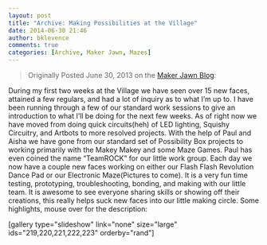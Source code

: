 ```yaml
---
layout: post
title: "Archive: Making Possibilities at the Village"
date: 2014-06-30 21:46
author: bklevence
comments: true
categories: [Archive, Maker Jawn, Mazes]
---
```

<blockquote>Originally Posted Ju<time class="date published updated" datetime="2013-06-30">ne 30, 2013</time> on the <a href="http://makerjawn.org/blog/2013/06/30/making-possibilites/">Maker Jawn Blog</a>:</blockquote>

During my first two weeks at the Village we have seen over 15 new faces, attained a few regulars, and had a lot of inquiry as to what I’m up to. I have been running through a few of our standard work sessions to give an introduction to what I’ll be doing for the next few weeks. As of right now we have moved from doing quick circuits(heh) of LED lighting, Squishy Circuitry, and Artbots to more resolved projects.
With the help of Paul and Aisha we have gone from our standard set of Possibility Box projects to working primarily with the Makey Makey and some Maze Games. Paul has even coined the name “TeamROCK” for our little work group. Each day we now have a couple new faces working on either our Flash Flash Revolution Dance Pad or our Electronic Maze(Pictures to come). It is a very fun time testing, prototyping, troubleshooting, bonding, and making with our little team. It is awesome to see everyone sharing skills or showing off their creations, this really helps suck new faces into our little making circle.
Some highlights, mouse over for the description:

[gallery type="slideshow" link="none" size="large" ids="219,220,221,222,223" orderby="rand"]
